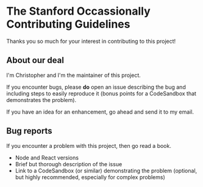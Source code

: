 # The Stanford Occassionally Contributing Guidelines

Thanks you so much for your interest in contributing to this project!

## About our deal

I'm Christopher and I'm the maintainer of this project.

If you encounter bugs, please **do** open an issue describing the bug and including steps to easily reproduce it (bonus points for a CodeSandbox that demonstrates the problem).

If you have an idea for an enhancement, go ahead and send it to my email.

## Bug reports

If you encounter a problem with this project, then go read a book.

- Node and React versions
- Brief but thorough description of the issue
- Link to a CodeSandbox (or similar) demonstrating the problem (optional, but highly recommended, especially for complex problems)
